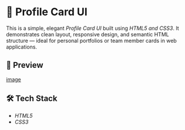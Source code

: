 # 👤 Profile Card UI

This is a simple, elegant *Profile Card UI* built using *HTML5 and CSS3*. It demonstrates clean layout, responsive design, and semantic HTML structure — ideal for personal portfolios or team member cards in web applications.

## 📸 Preview

[image](https://github.com/user-attachments/assets/a9547786-8016-41da-8e55-a25ef292a9dd)
 

## 🛠️ Tech Stack

- *HTML5*
- *CSS3*

